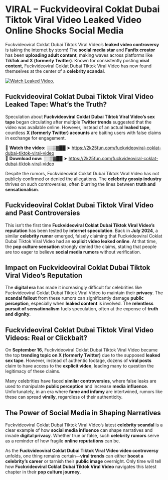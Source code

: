 # VIRAL – Fuckvideoviral Coklat Dubai Tiktok Viral Video Leaked Video Online Shocks Social Media 

Fuckvideoviral Coklat Dubai Tiktok Viral Video’s **leaked video controversy** is taking the internet by storm! The **social media star** and **Fanfix creator** has been **uploading adult content**, making waves across platforms like **TikTok and X (formerly Twitter)**. Known for consistently posting **viral content**, Fuckvideoviral Coklat Dubai Tiktok Viral Video has now found themselves at the center of a **celebrity scandal**.  

[![Watch Leaked Video.](https://miro.medium.com/v2/resize:fit:828/format:webp/1*cilzJN44JGOrTw9NJCrNHA.gif "Watch Leaked Video")](https://2k25fun.com/fuckvideoviral-coklat-dubai-tiktok-viral-video)

## **Fuckvideoviral Coklat Dubai Tiktok Viral Video Leaked Tape: What’s the Truth?**  
Speculation about **Fuckvideoviral Coklat Dubai Tiktok Viral Video’s sex tape** began circulating after multiple **Twitter trends** suggested that the video was available online. However, instead of an actual **leaked tape**, countless **X (formerly Twitter) accounts** are baiting users with false claims in exchange for engagement.  

🔹 **Watch the video:** ░░▒▓██ ➤ https://2k25fun.com/fuckvideoviral-coklat-dubai-tiktok-viral-video  
🔹 **Download now:** ░░▒▓██ ➤ https://2k25fun.com/fuckvideoviral-coklat-dubai-tiktok-viral-video  

Despite the rumors, Fuckvideoviral Coklat Dubai Tiktok Viral Video has not publicly confirmed or denied the allegations. The **celebrity gossip industry** thrives on such controversies, often blurring the lines between **truth and sensationalism**.  

## **Fuckvideoviral Coklat Dubai Tiktok Viral Video and Past Controversies**  
This isn’t the first time **Fuckvideoviral Coklat Dubai Tiktok Viral Video’s reputation** has been tested by **internet speculation**. Back in **July 2024**, a similar **celebrity rumor** emerged, falsely claiming that Fuckvideoviral Coklat Dubai Tiktok Viral Video had an **explicit video leaked online**. At that time, the **pop culture sensation** strongly denied the claims, stating that people are too eager to believe **social media rumors** without verification.  

## **Impact on Fuckvideoviral Coklat Dubai Tiktok Viral Video’s Reputation**  
The **digital era** has made it increasingly difficult for celebrities like Fuckvideoviral Coklat Dubai Tiktok Viral Video to maintain their **privacy**. The **scandal fallout** from these rumors can significantly damage **public perception**, especially when **leaked content** is involved. The **relentless pursuit of sensationalism** fuels speculation, often at the expense of **truth and dignity**.  

## **Fuckvideoviral Coklat Dubai Tiktok Viral Video Videos: Real or Clickbait?**  
On **September 16**, Fuckvideoviral Coklat Dubai Tiktok Viral Video became the top **trending topic on X (formerly Twitter)** due to the supposed **leaked sex tape**. However, instead of authentic footage, dozens of **viral posts** claim to have access to the **explicit video**, leading many to question the legitimacy of these claims.  

Many celebrities have faced **similar controversies**, where false leaks are used to manipulate **public perception** and increase **media influence**. Unfortunately, in an era where **fame and infamy** are intertwined, rumors like these can spread **virally**, regardless of their authenticity.  

## **The Power of Social Media in Shaping Narratives**  
Fuckvideoviral Coklat Dubai Tiktok Viral Video’s latest **celebrity scandal** is a clear example of how **social media influence** can shape narratives and invade **digital privacy**. Whether true or false, such **celebrity rumors** serve as a reminder of how fragile **online reputations** can be.  

As the **Fuckvideoviral Coklat Dubai Tiktok Viral Video video controversy** unfolds, one thing remains certain—**viral trends** can either **boost a celebrity’s career** or tarnish their **public image** overnight. Only time will tell how **Fuckvideoviral Coklat Dubai Tiktok Viral Video** navigates this latest chapter in their **pop culture journey**. 